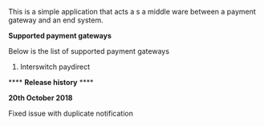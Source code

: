 This is a simple application that acts a s a middle ware between a payment gateway and an end system.

**Supported payment gateways** 

Below is the list of supported payment gateways
1) Interswitch paydirect


**** **Release history** ****

**20th October 2018**

Fixed issue with duplicate notification